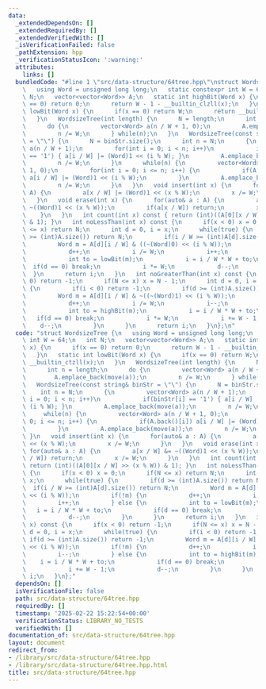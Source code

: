 ```yaml
---
data:
  _extendedDependsOn: []
  _extendedRequiredBy: []
  _extendedVerifiedWith: []
  _isVerificationFailed: false
  _pathExtension: hpp
  _verificationStatusIcon: ':warning:'
  attributes:
    links: []
  bundledCode: "#line 1 \"src/data-structure/64tree.hpp\"\nstruct WordsizeTree {\n\
    \   using Word = unsigned long long;\n   static constexpr int W = 64;\n   int\
    \ N;\n   vector<vector<Word>> A;\n   static int highBit(Word x) {\n      if(x\
    \ == 0) return 0;\n      return W - 1 - __builtin_clzll(x);\n   }\n   static int\
    \ lowBit(Word x) {\n      if(x == 0) return W;\n      return __builtin_ctzll(x);\n\
    \   }\n   WordsizeTree(int length) {\n      N = length;\n      int n = length;\n\
    \      do {\n         vector<Word> a(n / W + 1, 0);\n         A.emplace_back(move(a));\n\
    \         n /= W;\n      } while(n);\n   }\n   WordsizeTree(const string& binStr\
    \ = \"\") {\n      N = binStr.size();\n      int n = N;\n      {\n         vector<Word>\
    \ a(n / W + 1);\n         for(int i = 0; i < n; i++)\n            if(binStr[i]\
    \ == '1') { a[i / W] |= (Word)1 << (i % W); }\n         A.emplace_back(move(a));\n\
    \         n /= W;\n      }\n      while(n) {\n         vector<Word> a(n / W +\
    \ 1, 0);\n         for(int i = 0; i <= n; i++) {\n            if(A.back()[i])\
    \ a[i / W] |= (Word)1 << (i % W);\n         }\n         A.emplace_back(move(a));\n\
    \         n /= W;\n      }\n   }\n   void insert(int x) {\n      for(auto& a :\
    \ A) {\n         a[x / W] |= (Word)1 << (x % W);\n         x /= W;\n      }\n\
    \   }\n   void erase(int x) {\n      for(auto& a : A) {\n         a[x / W] &=\
    \ ~((Word)1 << (x % W));\n         if(a[x / W]) return;\n         x /= W;\n  \
    \    }\n   }\n   int count(int x) const { return (int)((A[0][x / W] >> (x % W))\
    \ & 1); }\n   int noLessThan(int x) const {\n      if(x < 0) x = 0;\n      if(N\
    \ <= x) return N;\n      int d = 0, i = x;\n      while(true) {\n         if(d\
    \ >= (int)A.size()) return N;\n         if(i / W >= (int)A[d].size()) return N;\n\
    \         Word m = A[d][i / W] & ((~(Word)0) << (i % W));\n         if(!m) {\n\
    \            d++;\n            i /= W;\n            i++;\n         } else {\n\
    \            int to = lowBit(m);\n            i = i / W * W + to;\n          \
    \  if(d == 0) break;\n            i *= W;\n            d--;\n         }\n    \
    \  }\n      return i;\n   }\n   int noGreaterThan(int x) const {\n      if(x <\
    \ 0) return -1;\n      if(N <= x) x = N - 1;\n      int d = 0, i = x;\n      while(true)\
    \ {\n         if(i < 0) return -1;\n         if(d >= (int)A.size()) return -1;\n\
    \         Word m = A[d][i / W] & ~((~(Word)1) << (i % W));\n         if(!m) {\n\
    \            d++;\n            i /= W;\n            i--;\n         } else {\n\
    \            int to = highBit(m);\n            i = i / W * W + to;\n         \
    \   if(d == 0) break;\n            i *= W;\n            i += W - 1;\n        \
    \    d--;\n         }\n      }\n      return i;\n   }\n};\n"
  code: "struct WordsizeTree {\n   using Word = unsigned long long;\n   static constexpr\
    \ int W = 64;\n   int N;\n   vector<vector<Word>> A;\n   static int highBit(Word\
    \ x) {\n      if(x == 0) return 0;\n      return W - 1 - __builtin_clzll(x);\n\
    \   }\n   static int lowBit(Word x) {\n      if(x == 0) return W;\n      return\
    \ __builtin_ctzll(x);\n   }\n   WordsizeTree(int length) {\n      N = length;\n\
    \      int n = length;\n      do {\n         vector<Word> a(n / W + 1, 0);\n \
    \        A.emplace_back(move(a));\n         n /= W;\n      } while(n);\n   }\n\
    \   WordsizeTree(const string& binStr = \"\") {\n      N = binStr.size();\n  \
    \    int n = N;\n      {\n         vector<Word> a(n / W + 1);\n         for(int\
    \ i = 0; i < n; i++)\n            if(binStr[i] == '1') { a[i / W] |= (Word)1 <<\
    \ (i % W); }\n         A.emplace_back(move(a));\n         n /= W;\n      }\n \
    \     while(n) {\n         vector<Word> a(n / W + 1, 0);\n         for(int i =\
    \ 0; i <= n; i++) {\n            if(A.back()[i]) a[i / W] |= (Word)1 << (i % W);\n\
    \         }\n         A.emplace_back(move(a));\n         n /= W;\n      }\n  \
    \ }\n   void insert(int x) {\n      for(auto& a : A) {\n         a[x / W] |= (Word)1\
    \ << (x % W);\n         x /= W;\n      }\n   }\n   void erase(int x) {\n     \
    \ for(auto& a : A) {\n         a[x / W] &= ~((Word)1 << (x % W));\n         if(a[x\
    \ / W]) return;\n         x /= W;\n      }\n   }\n   int count(int x) const {\
    \ return (int)((A[0][x / W] >> (x % W)) & 1); }\n   int noLessThan(int x) const\
    \ {\n      if(x < 0) x = 0;\n      if(N <= x) return N;\n      int d = 0, i =\
    \ x;\n      while(true) {\n         if(d >= (int)A.size()) return N;\n       \
    \  if(i / W >= (int)A[d].size()) return N;\n         Word m = A[d][i / W] & ((~(Word)0)\
    \ << (i % W));\n         if(!m) {\n            d++;\n            i /= W;\n   \
    \         i++;\n         } else {\n            int to = lowBit(m);\n         \
    \   i = i / W * W + to;\n            if(d == 0) break;\n            i *= W;\n\
    \            d--;\n         }\n      }\n      return i;\n   }\n   int noGreaterThan(int\
    \ x) const {\n      if(x < 0) return -1;\n      if(N <= x) x = N - 1;\n      int\
    \ d = 0, i = x;\n      while(true) {\n         if(i < 0) return -1;\n        \
    \ if(d >= (int)A.size()) return -1;\n         Word m = A[d][i / W] & ~((~(Word)1)\
    \ << (i % W));\n         if(!m) {\n            d++;\n            i /= W;\n   \
    \         i--;\n         } else {\n            int to = highBit(m);\n        \
    \    i = i / W * W + to;\n            if(d == 0) break;\n            i *= W;\n\
    \            i += W - 1;\n            d--;\n         }\n      }\n      return\
    \ i;\n   }\n};"
  dependsOn: []
  isVerificationFile: false
  path: src/data-structure/64tree.hpp
  requiredBy: []
  timestamp: '2025-02-22 15:22:54+00:00'
  verificationStatus: LIBRARY_NO_TESTS
  verifiedWith: []
documentation_of: src/data-structure/64tree.hpp
layout: document
redirect_from:
- /library/src/data-structure/64tree.hpp
- /library/src/data-structure/64tree.hpp.html
title: src/data-structure/64tree.hpp
---
```

